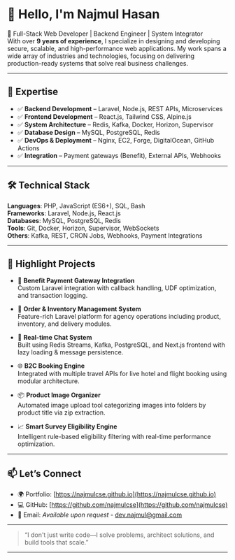 # 👋 Hello, I'm Najmul Hasan

🎯 Full-Stack Web Developer | Backend Engineer | System Integrator  
With over **9 years of experience**, I specialize in designing and developing secure, scalable, and high-performance web applications. My work spans a wide array of industries and technologies, focusing on delivering production-ready systems that solve real business challenges.

---

## 🧠 Expertise

- ✅ **Backend Development** – Laravel, Node.js, REST APIs, Microservices
- ✅ **Frontend Development** – React.js, Tailwind CSS, Alpine.js
- ✅ **System Architecture** – Redis, Kafka, Docker, Horizon, Supervisor
- ✅ **Database Design** – MySQL, PostgreSQL, Redis
- ✅ **DevOps & Deployment** – Nginx, EC2, Forge, DigitalOcean, GitHub Actions
- ✅ **Integration** – Payment gateways (Benefit), External APIs, Webhooks

---

## 🛠️ Technical Stack

**Languages**: PHP, JavaScript (ES6+), SQL, Bash  
**Frameworks**: Laravel, Node.js, React.js  
**Databases**: MySQL, PostgreSQL, Redis  
**Tools**: Git, Docker, Horizon, Supervisor, WebSockets  
**Others**: Kafka, REST, CRON Jobs, Webhooks, Payment Integrations

---

## 🚀 Highlight Projects

- 🔁 **Benefit Payment Gateway Integration**  
  Custom Laravel integration with callback handling, UDF optimization, and transaction logging.

- 🧾 **Order & Inventory Management System**  
  Feature-rich Laravel platform for agency operations including product, inventory, and delivery modules.

- 💬 **Real-time Chat System**  
  Built using Redis Streams, Kafka, PostgreSQL, and Next.js frontend with lazy loading & message persistence.

- 🌐 **B2C Booking Engine**  
  Integrated with multiple travel APIs for live hotel and flight booking using modular architecture.

- 📦 **Product Image Organizer**  
  Automated image upload tool categorizing images into folders by product title via zip extraction.

- 📈 **Smart Survey Eligibility Engine**  
  Intelligent rule-based eligibility filtering with real-time performance optimization.

---

## 📫 Let’s Connect

- 🌍 Portfolio: [https://najmulcse.github.io](https://najmulcse.github.io)  
- 💻 GitHub: [https://github.com/najmulcse](https://github.com/najmulcse)  
- 📧 Email: *Available upon request* - dev.najmul@gmail.com

---

> “I don't just write code—I solve problems, architect solutions, and build tools that scale.”

---


